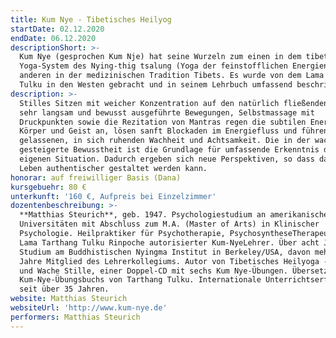```yaml
---
title: Kum Nye - Tibetisches Heilyog
startDate: 02.12.2020
endDate: 06.12.2020
descriptionShort: >-
  Kum Nye (gesprochen Kum Nje) hat seine Wurzeln zum einen in dem tibetischen
  Yoga-System des Nying-thig tsalung (Yoga der feinstofflichen Energien), zum
  anderen in der medizinischen Tradition Tibets. Es wurde von dem Lama Tarthang
  Tulku in den Westen gebracht und in seinem Lehrbuch umfassend beschrieben.
description: >-
  Stilles Sitzen mit weicher Konzentration auf den natürlich fließenden Atem,
  sehr langsam und bewusst ausgeführte Bewegungen, Selbstmassage mit
  Druckpunkten sowie die Rezitation von Mantras regen die subtilen Energien von
  Körper und Geist an, lösen sanft Blockaden im Energiefluss und führen zu einer
  gelassenen, in sich ruhenden Wachheit und Achtsamkeit. Die in der wachen Ruhe
  gesteigerte Bewusstheit ist die Grundlage für umfassende Erkenntnis der
  eigenen Situation. Dadurch ergeben sich neue Perspektiven, so dass das eigene
  Leben authentischer gestaltet werden kann.
honorar: auf freiwilliger Basis (Dana)
kursgebuehr: 80 €
unterkunft: '160 €, Aufpreis bei Einzelzimmer'
dozentenbeschreibung: >-
  **Matthias Steurich**, geb. 1947. Psychologiestudium an amerikanischen
  Universitäten mit Abschluss zum M.A. (Master of Arts) in Klinischer
  Psychologie. Heilpraktiker für Psychotherapie, PsychosyntheseTherapeut. Von
  Lama Tarthang Tulku Rinpoche autorisierter Kum-NyeLehrer. Über acht Jahre
  Studium am Buddhistischen Nyingma Institut in Berkeley/USA, davon mehrere
  Jahre Mitglied des Lehrerkollegiums. Autor von Tibetisches Heilyoga - Kum Nye
  und Wache Stille, einer Doppel-CD mit sechs Kum Nye-Übungen. Übersetzer des
  Kum-Nye-Übungsbuchs von Tarthang Tulku. Internationale Unterrichtserfahrung
  seit über 35 Jahren.
website: Matthias Steurich
websiteUrl: 'http://www.kum-nye.de'
performers: Matthias Steurich
---
```


